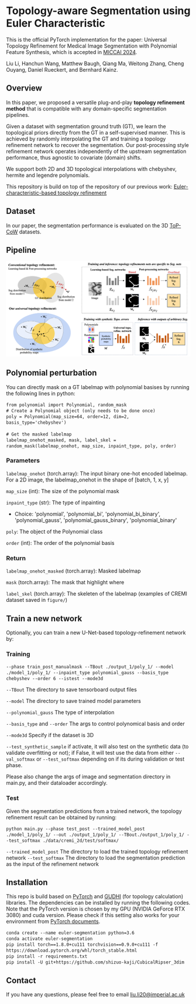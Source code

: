 # Topology-aware Segmentation using Euler Characteristic
This is the official PyTorch implementation for the paper: Universal Topology Refinement for Medical Image Segmentation with Polynomial Feature Synthesis, which is accepted in [MICCAI 2024](https://conferences.miccai.org/2024/en/).

Liu Li, Hanchun Wang, Matthew Baugh, Qiang Ma, Weitong Zhang, Cheng Ouyang, Daniel Rueckert, and Bernhard Kainz.

## Overview

In this paper, we proposed a versatile plug-and-play **topology refinement method** that is compatible with any domain-specific segmentation pipelines.

Given a dataset with segmentation ground truth (GT), we learn the topological priors directly from the GT in a self-supervised manner. This is achieved by randomly interpolating the GT and training a topology refinement network to recover the segmentation. Our post-processing style refinement network operates independently of the upstream segmentation performance, thus agnostic to covariate (domain) shifts.

We support both 2D and 3D topological interpolations with chebyshev, hermite and legendre polynomials.

This repository is build on top of the repository of our previous work: [Euler-characteristic-based topology refinement](https://github.com/smilell/Topology-aware-Segmentation-using-Euler-Characteristic)


## Dataset
In our paper, the segmentation performance is evaluated on the 3D [ToP-CoW](https://topcow23.grand-challenge.org/) datasets.


## Pipeline
![](figure/pipeline.png)



## Polynomial perturbation
You can directly mask on a GT labelmap with polynomial basises by running the following lines in python:
```
from polynomial import Polynomial, random_mask
# Create a Polynomial object (only needs to be done once)
poly = Polynomial(map_size=64, order=12, dim=2, basis_type='chebyshev')

# Get the masked labelmap
labelmap_onehot_masked, mask, label_skel = random_mask(labelmap_onehot, map_size, inpaint_type, poly, order)
```

### Parameters
`labelmap_onehot` (torch.array): The input binary one-hot encoded labelmap. For a 2D image, the labelmap_onehot in the shape of [batch, 1, x, y]

`map_size` (int): The size of the polynomial mask

`inpaint_type` (str): The type of inpainting
- Choice: 'polynomial', 'polynomial_bi', 'polynomial_bi_binary', 'polynomial_gauss', 'polynomial_gauss_binary', 'polynomial_binary'

`poly`: The object of the Polynomial class

`order` (int): The order of the polynomial basis

### Return 
`labelmap_onehot_masked` (torch.array): Masked labelmap 

`mask` (torch.array): The mask that highlight where

`label_skel` (torch.array): The skeleten of the labelmap
(examples of CREMI dataset saved in `figure/`)

## Train a new network
Optionally, you can train a new U-Net-based topology-refinement network by:

### Training
```
--phase train_post_manualmask --TBout ./output_1/poly_1/ --model ./model_1/poly_1/ --inpaint_type polynomial_gauss --basis_type chebyshev --order 6 --istest --mode3d
```

`--TBout` The directory to save tensorboard output files

`--model` The directory to save trained model parameters

`--polynomial_gauss` The type of interpolation

`--basis_type` and `--order` The args to control polynomical basis and order

`--mode3d` Specify if the dataset is 3D

`--test_synthetic_sample` if activate, it will also test on the synthetic data (to validate overfitting or not); if False, it will test use the data from either `--val_softmax` or `--test_softmax` depending on if its during validation or test phase.

Please also change the args of image and segmentation directory in main.py, and their dataloader accordingly.
    
### Test
Given the segmentation predictions from a trained network, the topology refinement result can be obtained by running:
    
```
python main.py --phase test_post --trained_model_post ./model_1/poly_1/ --out ./output_1/poly_1/ --TBout./output_1/poly_1/ --test_softmax ./data/cremi_2d/test/softmax/
```
    
`--trained_model_post` The directory to load the trained topology refinement network
`--test_softmax` The directory to load the segmentation prediction as the input of the refinement network



## Installation
This repo is build based on [PyTorch](https://pytorch.org/) and [GUDHI](https://gudhi.inria.fr/) (for topology calculation) libraries. The dependencies can be installed by running the following codes. Note that the PyTorch version is chosen by my GPU (NVIDIA GeForce RTX 3080) and cuda version. Please check if this setting also works for your environment from [PyTorch documents](https://pytorch.org/get-started/previous-versions/).

```
conda create --name euler-segmentation python=3.6
conda activate euler-segmentation
pip install torch==1.8.0+cu111 torchvision==0.9.0+cu111 -f https://download.pytorch.org/whl/torch_stable.html
pip install -r requirements.txt 
pip install -U git+https://github.com/shizuo-kaji/CubicalRipser_3dim
```

## Contact
If you have any questions, please feel free to email liu.li20@imperial.ac.uk


